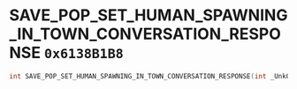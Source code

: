 # SAVE_POP_SET_HUMAN_SPAWNING_IN_TOWN_CONVERSATION_RESPONSE `0x6138B1B8`

```cpp
int SAVE_POP_SET_HUMAN_SPAWNING_IN_TOWN_CONVERSATION_RESPONSE(int _Unk0);
```